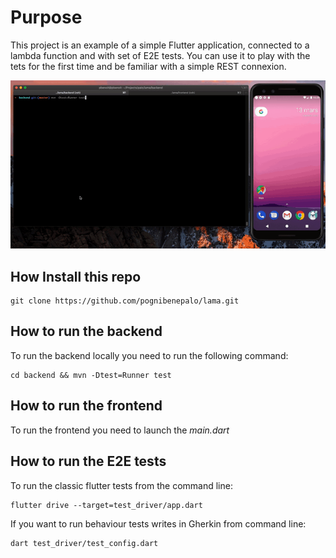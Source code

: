 Purpose
====


This project is an example of a simple Flutter application, connected to a lambda function and with set of E2E tests. You can use it to play with the tets for the first time and be familiar with a simple REST connexion.

![](demo.gif)

How Install this repo
--

    git clone https://github.com/pognibenepalo/lama.git
    

How to run the backend
--

To run the backend locally you need to run the following command:

    cd backend && mvn -Dtest=Runner test


How to run the frontend
--

To run the frontend you need to launch the *main.dart*


How to run the E2E tests
--

To run the classic flutter tests from the command line:

    flutter drive --target=test_driver/app.dart

If you want to run behaviour tests writes in Gherkin from command line:

    dart test_driver/test_config.dart
